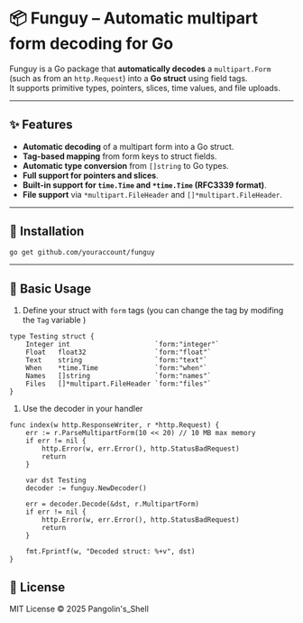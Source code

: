 # 📦 Funguy – Automatic multipart form decoding for Go

Funguy is a Go package that **automatically decodes** a `multipart.Form` (such as from an `http.Request`) into a **Go struct** using field tags.  
It supports primitive types, pointers, slices, time values, and file uploads.

---

## ✨ Features

- **Automatic decoding** of a multipart form into a Go struct.
- **Tag-based mapping** from form keys to struct fields.
- **Automatic type conversion** from `[]string` to Go types.
- **Full support for pointers and slices**.
- **Built-in support for `time.Time` and `*time.Time` (RFC3339 format)**.
- **File support** via `*multipart.FileHeader` and `[]*multipart.FileHeader`.

---

## 📝 Installation

```bash
go get github.com/youraccount/funguy
```
---

## 🚀 Basic Usage

1. Define your struct with `form` tags (you can change the tag by modifing the `Tag` variable )
```golang 
type Testing struct {
    Integer int                     `form:"integer"`
    Float   float32                 `form:"float"`
    Text    string                  `form:"text"`
    When    *time.Time              `form:"when"`
    Names   []string                `form:"names"`
    Files   []*multipart.FileHeader `form:"files"`
}
```
1. Use the decoder in your handler

```golang
func index(w http.ResponseWriter, r *http.Request) {
    err := r.ParseMultipartForm(10 << 20) // 10 MB max memory
    if err != nil {
        http.Error(w, err.Error(), http.StatusBadRequest)
        return
    }

    var dst Testing
    decoder := funguy.NewDecoder()

    err = decoder.Decode(&dst, r.MultipartForm)
    if err != nil {
        http.Error(w, err.Error(), http.StatusBadRequest)
        return
    }

    fmt.Fprintf(w, "Decoded struct: %+v", dst)
}
```

## 📜 License
MIT License © 2025 Pangolin's_Shell